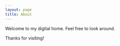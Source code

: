 ```yaml
---
layout: page
title: About
---
```


Welcome to my digital home. Feel free to look around.

<p class="social-icons">
  <a href="https://github.com/yeungndev"><i class="fa fa-github fa-2x"></i></a>
</p>

Thanks for visiting!
